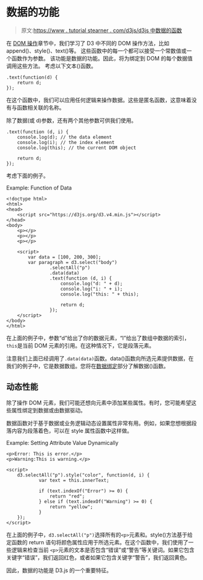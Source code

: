 # 数据的功能

> 原文:[https://www . tutorial stearner . com/d3js/d3js 中数据的函数](https://www.tutorialsteacher.com/d3js/function-of-data-in-d3js)

在 [DOM 操作](/d3js/dom-manipulation-using-d3js)章节中，我们学习了 D3 中不同的 DOM 操作方法，比如 append()、style()、text()等。 这些函数中的每一个都可以接受一个常数值或一个函数作为参数。 该功能是数据的功能。因此，将为绑定到 DOM 的每个数据值调用这些方法。 考虑以下文本()函数。

```
.text(function(d) {
    return d;
}); 
```

在这个函数中，我们可以应用任何逻辑来操作数据。这些是匿名函数，这意味着没有与函数相关联的名称。

除了数据(或 d)参数，还有两个其他参数可供我们使用。

```
.text(function (d, i) {
    console.log(d); // the data element
    console.log(i); // the index element
    console.log(this); // the current DOM object

    return d;
}); 
```

考虑下面的例子。

Example: Function of Data

```
<!doctype html>
<html>
<head>
    <script src="https://d3js.org/d3.v4.min.js"></script>
</head>
<body>
    <p></p>
    <p></p>
    <p></p>

    <script>
        var data = [100, 200, 300];
        var paragraph = d3.select("body")
                .selectAll("p")
                .data(data)
                .text(function (d, i) {
                    console.log("d: " + d);
                    console.log("i: " + i);
                    console.log("this: " + this);

                    return d;
                });
    </script>
</body>
</html>
```

在上面的例子中，参数“d”给出了你的数据元素，“I”给出了数组中数据的索引，`this`是当前 DOM 元素的引用。在这种情况下，它是段落元素。

注意我们上面已经调用了`.data(data)`函数。data()函数向所选元素提供数据，在我们的例子中，它是数据数组。您将在[数据绑定](/d3js/data-binding-in-d3js "Data Binding in D3.js")部分了解数据()函数。

## 动态性能

除了操作 DOM 元素，我们可能还想向元素中添加某些属性。有时，您可能希望这些属性绑定到数据或由数据驱动。

数据函数对于基于数据或业务逻辑动态设置属性非常有用。例如，如果您想根据段落内容为段落着色，可以在 style 属性函数中这样做。

Example: Setting Attribute Value Dynamically

```
<p>Error: This is error.</p>
<p>Warning:This is warning.</p>

<script>
    d3.selectAll("p").style("color", function(d, i) {
            var text = this.innerText;

            if (text.indexOf("Error") >= 0) {
                return "red";
            } else if (text.indexOf("Warning") >= 0) {
                return "yellow";
            }
    });
</script> 
```

在上面的例子中，`d3.selectAll("p")`选择所有的`<p>`元素和。style()方法基于给定函数的 return 语句将颜色属性应用于所选元素。在这个函数中，我们使用了一些逻辑来检查当前 `<p>`元素的文本是否包含“错误”或“警告”等关键词。如果它包含关键字“错误”，我们返回红色，或者如果它包含关键字“警告”，我们返回黄色。

因此，数据的功能是 D3.js 的一个重要特征。